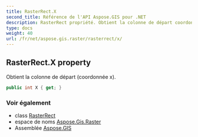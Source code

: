 ```yaml
---
title: RasterRect.X
second_title: Référence de l'API Aspose.GIS pour .NET
description: RasterRect propriété. Obtient la colonne de départ coordonnée x.
type: docs
weight: 40
url: /fr/net/aspose.gis.raster/rasterrect/x/
---
```

## RasterRect.X property

Obtient la colonne de départ (coordonnée x).

```csharp
public int X { get; }
```

### Voir également

* class [RasterRect](../)
* espace de noms [Aspose.Gis.Raster](../../rasterrect/)
* Assemblée [Aspose.GIS](../../../)


